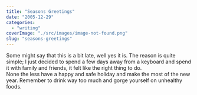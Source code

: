 ```yaml
---
title: "Seasons Greetings"
date: "2005-12-29"
categories: 
  - "writing"
coverImage: "./src/images/image-not-found.png"
slug: "seasons-greetings"
---
```


Some might say that this is a bit late, well yes it is. The reason is quite simple; I just decided to spend a few days away from a keyboard and spend it with family and friends, it felt like the right thing to do.  
None the less have a happy and safe holiday and make the most of the new year. Remember to drink way too much and gorge yourself on unhealthy foods.
